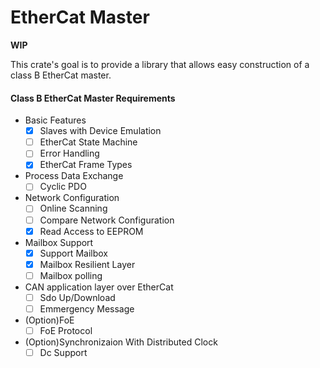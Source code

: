 # EtherCat Master
**WIP**

This crate's goal is to provide a library that allows easy construction of a class B EtherCat master.

#### Class B EtherCat Master Requirements
- Basic Features
  - [x] Slaves with Device Emulation
  - [ ] EtherCat State Machine
  - [ ] Error Handling
  - [x] EtherCat Frame Types
- Process Data Exchange
  - [ ] Cyclic PDO
- Network Configuration
  - [ ] Online Scanning
  - [ ] Compare Network Configuration
  - [x] Read Access to EEPROM
- Mailbox Support
  - [x] Support Mailbox
  - [x] Mailbox Resilient Layer
  - [ ] Mailbox polling
- CAN application layer over EtherCat
  - [ ] Sdo Up/Download
  - [ ] Emmergency Message
- (Option)FoE
  - [ ] FoE Protocol
- (Option)Synchronizaion With Distributed Clock
  - [ ] Dc Support